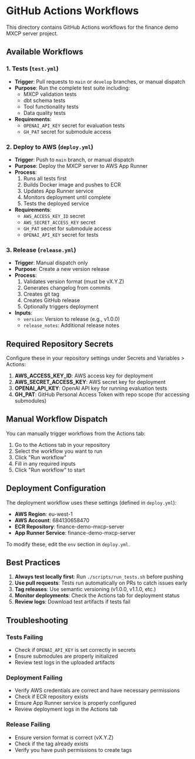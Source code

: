 # GitHub Actions Workflows

This directory contains GitHub Actions workflows for the finance demo MXCP server project.

## Available Workflows

### 1. Tests (`test.yml`)
- **Trigger**: Pull requests to `main` or `develop` branches, or manual dispatch
- **Purpose**: Run the complete test suite including:
  - MXCP validation tests
  - dbt schema tests
  - Tool functionality tests
  - Data quality tests
- **Requirements**: 
  - `OPENAI_API_KEY` secret for evaluation tests
  - `GH_PAT` secret for submodule access

### 2. Deploy to AWS (`deploy.yml`)
- **Trigger**: Push to `main` branch, or manual dispatch
- **Purpose**: Deploy the MXCP server to AWS App Runner
- **Process**:
  1. Runs all tests first
  2. Builds Docker image and pushes to ECR
  3. Updates App Runner service
  4. Monitors deployment until complete
  5. Tests the deployed service
- **Requirements**:
  - `AWS_ACCESS_KEY_ID` secret
  - `AWS_SECRET_ACCESS_KEY` secret
  - `GH_PAT` secret for submodule access
  - `OPENAI_API_KEY` secret for tests

### 3. Release (`release.yml`)
- **Trigger**: Manual dispatch only
- **Purpose**: Create a new version release
- **Process**:
  1. Validates version format (must be vX.Y.Z)
  2. Generates changelog from commits
  3. Creates git tag
  4. Creates GitHub release
  5. Optionally triggers deployment
- **Inputs**:
  - `version`: Version to release (e.g., v1.0.0)
  - `release_notes`: Additional release notes

## Required Repository Secrets

Configure these in your repository settings under Secrets and Variables > Actions:

1. **AWS_ACCESS_KEY_ID**: AWS access key for deployment
2. **AWS_SECRET_ACCESS_KEY**: AWS secret key for deployment
3. **OPENAI_API_KEY**: OpenAI API key for running evaluation tests
4. **GH_PAT**: GitHub Personal Access Token with repo scope (for accessing submodules)

## Manual Workflow Dispatch

You can manually trigger workflows from the Actions tab:

1. Go to the Actions tab in your repository
2. Select the workflow you want to run
3. Click "Run workflow"
4. Fill in any required inputs
5. Click "Run workflow" to start

## Deployment Configuration

The deployment workflow uses these settings (defined in `deploy.yml`):
- **AWS Region**: eu-west-1
- **AWS Account**: 684130658470
- **ECR Repository**: finance-demo-mxcp-server
- **App Runner Service**: finance-demo-mxcp-server

To modify these, edit the `env` section in `deploy.yml`.

## Best Practices

1. **Always test locally first**: Run `./scripts/run_tests.sh` before pushing
2. **Use pull requests**: Tests run automatically on PRs to catch issues early
3. **Tag releases**: Use semantic versioning (v1.0.0, v1.1.0, etc.)
4. **Monitor deployments**: Check the Actions tab for deployment status
5. **Review logs**: Download test artifacts if tests fail

## Troubleshooting

### Tests Failing
- Check if `OPENAI_API_KEY` is set correctly in secrets
- Ensure submodules are properly initialized
- Review test logs in the uploaded artifacts

### Deployment Failing
- Verify AWS credentials are correct and have necessary permissions
- Check if ECR repository exists
- Ensure App Runner service is properly configured
- Review deployment logs in the Actions tab

### Release Failing
- Ensure version format is correct (vX.Y.Z)
- Check if the tag already exists
- Verify you have push permissions to create tags
